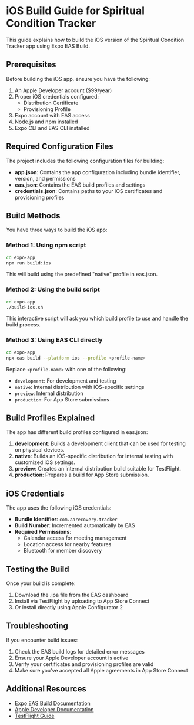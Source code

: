 # iOS Build Guide for Spiritual Condition Tracker

This guide explains how to build the iOS version of the Spiritual Condition Tracker app using Expo EAS Build.

## Prerequisites

Before building the iOS app, ensure you have the following:

1. An Apple Developer account ($99/year)
2. Proper iOS credentials configured:
   - Distribution Certificate
   - Provisioning Profile
3. Expo account with EAS access
4. Node.js and npm installed
5. Expo CLI and EAS CLI installed

## Required Configuration Files

The project includes the following configuration files for building:

- **app.json**: Contains the app configuration including bundle identifier, version, and permissions
- **eas.json**: Contains the EAS build profiles and settings
- **credentials.json**: Contains paths to your iOS certificates and provisioning profiles

## Build Methods

You have three ways to build the iOS app:

### Method 1: Using npm script

```bash
cd expo-app
npm run build:ios
```

This will build using the predefined "native" profile in eas.json.

### Method 2: Using the build script

```bash
cd expo-app
./build-ios.sh
```

This interactive script will ask you which build profile to use and handle the build process.

### Method 3: Using EAS CLI directly

```bash
cd expo-app
npx eas build --platform ios --profile <profile-name>
```

Replace `<profile-name>` with one of the following:
- `development`: For development and testing
- `native`: Internal distribution with iOS-specific settings
- `preview`: Internal distribution
- `production`: For App Store submissions

## Build Profiles Explained

The app has different build profiles configured in eas.json:

1. **development**: Builds a development client that can be used for testing on physical devices.
2. **native**: Builds an iOS-specific distribution for internal testing with customized iOS settings.
3. **preview**: Creates an internal distribution build suitable for TestFlight.
4. **production**: Prepares a build for App Store submission.

## iOS Credentials

The app uses the following iOS credentials:

- **Bundle Identifier**: `com.aarecovery.tracker`
- **Build Number**: Incremented automatically by EAS
- **Required Permissions**:
  - Calendar access for meeting management
  - Location access for nearby features
  - Bluetooth for member discovery

## Testing the Build

Once your build is complete:

1. Download the .ipa file from the EAS dashboard
2. Install via TestFlight by uploading to App Store Connect
3. Or install directly using Apple Configurator 2

## Troubleshooting

If you encounter build issues:

1. Check the EAS build logs for detailed error messages
2. Ensure your Apple Developer account is active
3. Verify your certificates and provisioning profiles are valid
4. Make sure you've accepted all Apple agreements in App Store Connect

## Additional Resources

- [Expo EAS Build Documentation](https://docs.expo.dev/build/introduction/)
- [Apple Developer Documentation](https://developer.apple.com/documentation/)
- [TestFlight Guide](https://developer.apple.com/testflight/)